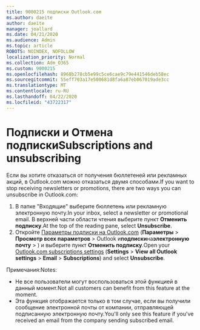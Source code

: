 ```yaml
---
title: 9000215 подписки Outlook.com
ms.author: daeite
author: daeite
manager: joallard
ms.date: 04/21/2020
ms.audience: Admin
ms.topic: article
ROBOTS: NOINDEX, NOFOLLOW
localization_priority: Normal
ms.collection: Adm_O365
ms.custom: 9000215
ms.openlocfilehash: 8968b278cb5e99c5ce6cae9c79e441546deb58ec
ms.sourcegitcommit: 55eff703a17e500681d8fa6a87eb067019ade3cc
ms.translationtype: MT
ms.contentlocale: ru-RU
ms.lasthandoff: 04/22/2020
ms.locfileid: "43722317"
---
```

# <a name="subscriptions-and-unsubscribing"></a><span data-ttu-id="6d1e2-102">Подписки и Отмена подписки</span><span class="sxs-lookup"><span data-stu-id="6d1e2-102">Subscriptions and unsubscribing</span></span>

<span data-ttu-id="6d1e2-103">Если вы хотите отказаться от получения бюллетеней или рекламных акций, в Outlook.com можно отказаться двумя способами.</span><span class="sxs-lookup"><span data-stu-id="6d1e2-103">If you want to stop receiving newsletters or promotions, there are two ways you can unsubscribe in Outlook.com:</span></span>

1. <span data-ttu-id="6d1e2-104">В папке "Входящие" выберите бюллетень или рекламную электронную почту.</span><span class="sxs-lookup"><span data-stu-id="6d1e2-104">In your inbox, select a newsletter or promotional email.</span></span> <span data-ttu-id="6d1e2-105">В верхней части области чтения выберите пункт **Отменить подписку**.</span><span class="sxs-lookup"><span data-stu-id="6d1e2-105">At the top of the reading pane, select **Unsubscribe**.</span></span>
2. <span data-ttu-id="6d1e2-106">Откройте [Параметры подписки на Outlook.com](https://outlook.live.com/mail/options/mail/brandsSubscriptions) (**Параметры** > **Просмотр всех параметров** > Outlook и**подписки**на**электронную почту** > ) и выберите пункт **Отменить подписку**.</span><span class="sxs-lookup"><span data-stu-id="6d1e2-106">Open your [Outlook.com subscriptions settings](https://outlook.live.com/mail/options/mail/brandsSubscriptions) (**Settings** > **View all Outlook settings** > **Email** > **Subscriptions**) and select **Unsubscribe**.</span></span>

<span data-ttu-id="6d1e2-107">Примечания:</span><span class="sxs-lookup"><span data-stu-id="6d1e2-107">Notes:</span></span>

- <span data-ttu-id="6d1e2-108">Не все пользователи могут воспользоваться этой функцией в данный момент.</span><span class="sxs-lookup"><span data-stu-id="6d1e2-108">Not all customers can benefit from this feature at the moment.</span></span>
- <span data-ttu-id="6d1e2-109">Эта функция отображается только в том случае, если вы получили сообщение электронной почты от компании, отправляющей подписанную электронную почту.</span><span class="sxs-lookup"><span data-stu-id="6d1e2-109">You'll only see this feature if you've received an email from the company sending subscribed email.</span></span>